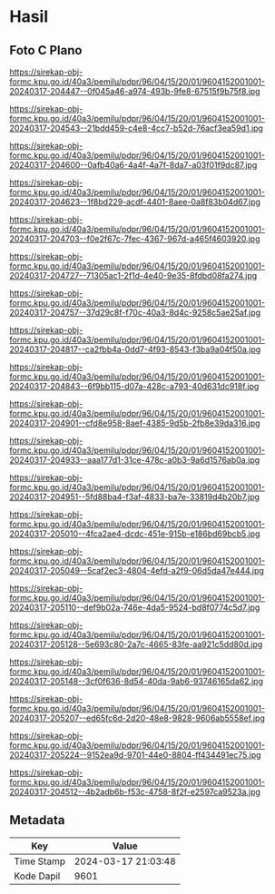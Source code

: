 # Hasil

## Foto C Plano

https://sirekap-obj-formc.kpu.go.id/40a3/pemilu/pdpr/96/04/15/20/01/9604152001001-20240317-204447--0f045a46-a974-493b-9fe8-67515f9b75f8.jpg

https://sirekap-obj-formc.kpu.go.id/40a3/pemilu/pdpr/96/04/15/20/01/9604152001001-20240317-204543--21bdd459-c4e8-4cc7-b52d-76acf3ea59d1.jpg

https://sirekap-obj-formc.kpu.go.id/40a3/pemilu/pdpr/96/04/15/20/01/9604152001001-20240317-204600--0afb40a6-4a4f-4a7f-8da7-a03f01f9dc87.jpg

https://sirekap-obj-formc.kpu.go.id/40a3/pemilu/pdpr/96/04/15/20/01/9604152001001-20240317-204623--1f8bd229-acdf-4401-8aee-0a8f83b04d67.jpg

https://sirekap-obj-formc.kpu.go.id/40a3/pemilu/pdpr/96/04/15/20/01/9604152001001-20240317-204703--f0e2f67c-7fec-4367-967d-a465f4603920.jpg

https://sirekap-obj-formc.kpu.go.id/40a3/pemilu/pdpr/96/04/15/20/01/9604152001001-20240317-204727--71305ac1-2f1d-4e40-9e35-8fdbd08fa274.jpg

https://sirekap-obj-formc.kpu.go.id/40a3/pemilu/pdpr/96/04/15/20/01/9604152001001-20240317-204757--37d29c8f-f70c-40a3-8d4c-9258c5ae25af.jpg

https://sirekap-obj-formc.kpu.go.id/40a3/pemilu/pdpr/96/04/15/20/01/9604152001001-20240317-204817--ca2fbb4a-0dd7-4f93-8543-f3ba9a04f50a.jpg

https://sirekap-obj-formc.kpu.go.id/40a3/pemilu/pdpr/96/04/15/20/01/9604152001001-20240317-204843--6f9bb115-d07a-428c-a793-40d631dc918f.jpg

https://sirekap-obj-formc.kpu.go.id/40a3/pemilu/pdpr/96/04/15/20/01/9604152001001-20240317-204901--cfd8e958-8aef-4385-9d5b-2fb8e39da316.jpg

https://sirekap-obj-formc.kpu.go.id/40a3/pemilu/pdpr/96/04/15/20/01/9604152001001-20240317-204933--aaa177d1-31ce-478c-a0b3-9a6d1576ab0a.jpg

https://sirekap-obj-formc.kpu.go.id/40a3/pemilu/pdpr/96/04/15/20/01/9604152001001-20240317-204951--5fd88ba4-f3af-4833-ba7e-33819d4b20b7.jpg

https://sirekap-obj-formc.kpu.go.id/40a3/pemilu/pdpr/96/04/15/20/01/9604152001001-20240317-205010--4fca2ae4-dcdc-451e-915b-e186bd69bcb5.jpg

https://sirekap-obj-formc.kpu.go.id/40a3/pemilu/pdpr/96/04/15/20/01/9604152001001-20240317-205049--5caf2ec3-4804-4efd-a2f9-06d5da47e444.jpg

https://sirekap-obj-formc.kpu.go.id/40a3/pemilu/pdpr/96/04/15/20/01/9604152001001-20240317-205110--def9b02a-746e-4da5-9524-bd8f0774c5d7.jpg

https://sirekap-obj-formc.kpu.go.id/40a3/pemilu/pdpr/96/04/15/20/01/9604152001001-20240317-205128--5e693c80-2a7c-4665-83fe-aa921c5dd80d.jpg

https://sirekap-obj-formc.kpu.go.id/40a3/pemilu/pdpr/96/04/15/20/01/9604152001001-20240317-205148--3cf0f636-8d54-40da-9ab6-93746165da62.jpg

https://sirekap-obj-formc.kpu.go.id/40a3/pemilu/pdpr/96/04/15/20/01/9604152001001-20240317-205207--ed65fc6d-2d20-48e8-9828-9606ab5558ef.jpg

https://sirekap-obj-formc.kpu.go.id/40a3/pemilu/pdpr/96/04/15/20/01/9604152001001-20240317-205224--9152ea9d-9701-44e0-8804-ff434491ec75.jpg

https://sirekap-obj-formc.kpu.go.id/40a3/pemilu/pdpr/96/04/15/20/01/9604152001001-20240317-204512--4b2adb6b-f53c-4758-8f2f-e2597ca9523a.jpg


## Metadata

| Key        | Value               |
| ---------- | ------------------- |
| Time Stamp | 2024-03-17 21:03:48 |
| Kode Dapil | 9601                |



